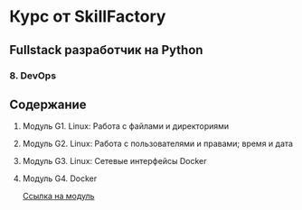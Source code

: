 # Курс от SkillFactory

## Fullstack разработчик на Python

### 8. DevOps

## Содержание

1. Модуль G1. Linux: Работа с файлами и директориями

2. Модуль G2. Linux: Работа с пользователями и правами;
   время и дата

3. Модуль G3. Linux: Сетевые интерфейсы Docker

4. Модуль G4. Docker

   [Ссылка на модуль](https://github.com/skripkalisa/SF_PythonFS_DevOps/tree/main/G4)
